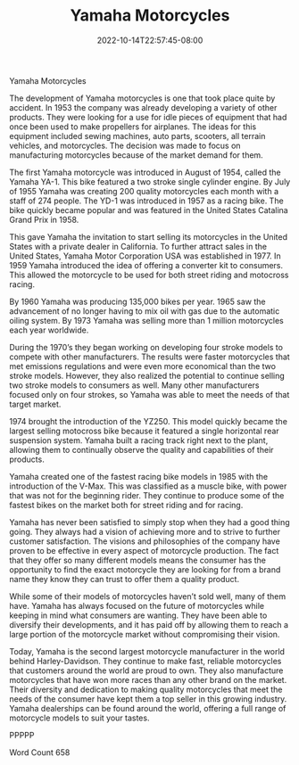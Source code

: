 ﻿---
title: "Yamaha Motorcycles"
date: 2022-10-14T22:57:45-08:00
description: "Motorcycles and Scooters Tips for Web Success"
featured_image: "/images/Motorcycles and Scooters.jpg"
tags: ["Motorcycles and Scooters"]
---

Yamaha Motorcycles

The development of Yamaha motorcycles is one that took place quite by accident. In 1953 the company was already developing a variety of other products. They were looking for a use for idle pieces of equipment that had once been used to make propellers for airplanes. The ideas for this equipment included sewing machines, auto parts, scooters, all terrain vehicles, and motorcycles. The decision was made to focus on manufacturing motorcycles because of the market demand for them. 

The first Yamaha motorcycle was introduced in August of 1954, called the Yamaha YA-1. This bike featured a two stroke single cylinder engine. By July of 1955 Yamaha was creating 200 quality motorcycles each month with a staff of 274 people. The YD-1 was introduced in 1957 as a racing bike. The bike quickly became popular and was featured in the United States Catalina Grand Prix in 1958. 

This gave Yamaha the invitation to start selling its motorcycles in the United States with a private dealer in California. To further attract sales in the United States, Yamaha Motor Corporation USA was established in 1977. In 1959 Yamaha introduced the idea of offering a converter kit to consumers. This allowed the motorcycle to be used for both street riding and motocross racing. 

By 1960 Yamaha was producing 135,000 bikes per year. 1965 saw the advancement of no longer having to mix oil with gas due to the automatic oiling system. By 1973 Yamaha was selling more than 1 million motorcycles each year worldwide. 

During the 1970’s they began working on developing four stroke models to compete with other manufacturers. The results were faster motorcycles that met emissions regulations and were even more economical than the two stroke models. However, they also realized the potential to continue selling two stroke models to consumers as well. Many other manufacturers focused only on four strokes, so Yamaha was able to meet the needs of that target market. 

1974 brought the introduction of the YZ250. This model quickly became the largest selling motocross bike because it featured a single horizontal rear suspension system. Yamaha built a racing track right next to the plant, allowing them to continually observe the quality and capabilities of their products. 

Yamaha created one of the fastest racing bike models in 1985 with the introduction of the V-Max. This was classified as a muscle bike, with power that was not for the beginning rider. They continue to produce some of the fastest bikes on the market both for street riding and for racing. 

Yamaha has never been satisfied to simply stop when they had a good thing going. They always had a vision of achieving more and to strive to further customer satisfaction. The visions and philosophies of the company have proven to be effective in every aspect of motorcycle production. The fact that they offer so many different models means the consumer has the opportunity to find the exact motorcycle they are looking for from a brand name they know they can trust to offer them a quality product. 

While some of their models of motorcycles haven’t sold well, many of them have. Yamaha has always focused on the future of motorcycles while keeping in mind what consumers are wanting. They have been able to diversify their developments, and it has paid off by allowing them to reach a large portion of the motorcycle market without compromising their vision. 

Today, Yamaha is the second largest motorcycle manufacturer in the world behind Harley-Davidson. They continue to make fast, reliable motorcycles that customers around the world are proud to own. They also manufacture motorcycles that have won more races than any other brand on the market. Their diversity and dedication to making quality motorcycles that meet the needs of the consumer have kept them a top seller in this growing industry. Yamaha dealerships can be found around the world, offering a full range of motorcycle models to suit your tastes. 

PPPPP

Word Count 658

